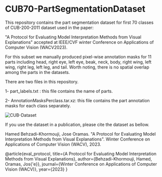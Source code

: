 # CUB70-PartSegmentationDataset


This repository contains the part segmentation dataset for first 70 classes of CUB-200-2011 dataset used in the paper:

"A Protocol for Evaluating Model Interpretation Methods from Visual Explanations" accepted at IEEE/CVF winter Conference on Applications of Computer Vision (WACV2023).

For this subset we manually produced pixel-wise annotation masks for 11 parts including head, right eye, left eye, beak, neck, body, right wing, left wing, right leg, left leg, and tail. Worth noting, there is no spatial overlap among the parts in the datasets. 

There are two files in this repository.

1- part_labels.txt : this file contains the name of parts.

2- AnnotationMasksPerclass.tar.xz: this file contains the part annotation masks for each class separately.


![CUB-Dataset](https://user-images.githubusercontent.com/45251957/195791993-8b1892a9-9799-4898-9d24-6566f18fa2a8.jpg)



If you use the dataset in a publication, please cite the dataset as bellow.

Hamed Behzadi-Khormouji, Jose Oramas. "A Protocol for Evaluating Model Interpretation Methods from Visual Explanations". Winter Conference on Applications of Computer Vision (WACV), 2023.  

@article{eval_protocol,
  title={A Protocol for Evaluating Model Interpretation Methods from Visual Explanations},
  author={Behzadi-Khormouji, Hamed, Oramas, Jos{\'e}},
  journal={Winter Conference on Applications of Computer Vision (WACV)},
  year={2023}
}
